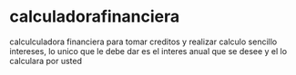 # calculadorafinanciera

calculculadora financiera para tomar creditos y realizar calculo sencillo intereses, lo unico que le debe dar es el interes anual que se desee y el lo calculara por usted 
